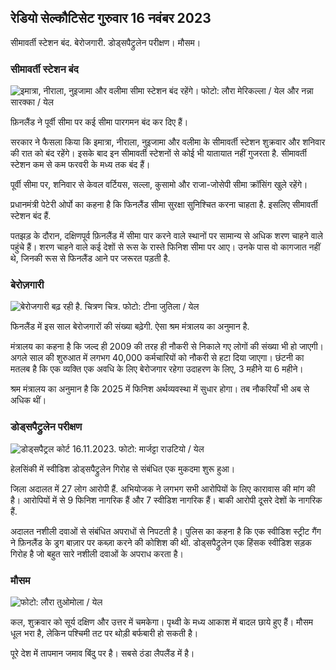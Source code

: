 ## रेडियो सेल्कौटिसेट गुरुवार 16 नवंबर 2023

सीमावर्ती स्टेशन बंद. बेरोजगारी. डोड्सपैट्रुलेन परीक्षण। मौसम।

### सीमावर्ती स्टेशन बंद

![इमात्रा, नीराला, नुइजामा और वलीमा सीमा स्टेशन बंद रहेंगे। फोटो: लौरा मेरिकल्ला / येल और नन्ना सारक्का / येल](https://images.cdn.yle.fi/image/upload/c_crop,h_1215,w_2161,x_0,y_943/ar_1.77777777777777,c_fill,g_faces,h_675,w_1200/dpr_1.0/q_auto:eco/f_auto/fl_losy/v1700138081/39-1201615655605bd910f3)

फ़िनलैंड ने पूर्वी सीमा पर कई सीमा पारगमन बंद कर दिए हैं।

सरकार ने फैसला किया कि इमात्रा, नीराला, नुइजामा और वलीमा के सीमावर्ती स्टेशन शुक्रवार और शनिवार की रात को बंद रहेंगे। इसके बाद इन सीमावर्ती स्टेशनों से कोई भी यातायात नहीं गुजरता है. सीमावर्ती स्टेशन कम से कम फरवरी के मध्य तक बंद हैं।

पूर्वी सीमा पर, शनिवार से केवल वर्टियस, सल्ला, कुसामो और राजा-जोसेपी सीमा क्रॉसिंग खुले रहेंगे।

प्रधानमंत्री पेटेरी ओर्पो का कहना है कि फिनलैंड सीमा सुरक्षा सुनिश्चित करना चाहता है. इसलिए सीमावर्ती स्टेशन बंद हैं.

पतझड़ के दौरान, दक्षिणपूर्व फ़िनलैंड में सीमा पार करने वाले स्थानों पर सामान्य से अधिक शरण चाहने वाले पहुंचे हैं। शरण चाहने वाले कई देशों से रूस के रास्ते फिनिश सीमा पर आए। उनके पास वो कागजात नहीं थे, जिनकी रूस से फिनलैंड आने पर जरूरत पड़ती है.

### बेरोज़गारी

![बेरोजगारी बढ़ रही है. चित्रण चित्र. फोटो: टीना जुतिला / येल](https://images.cdn.yle.fi/image/upload/c_crop,h_3007,w_5346,x_0,y_409/ar_1.7777777777777777,c_fill,g_faces,h_675,w_1200/dpr_1.0/q_auto:eco/f_auto/fl_losy/v1636455286/39-7675556012f34491801)

फिनलैंड में इस साल बेरोजगारों की संख्या बढ़ेगी. ऐसा श्रम मंत्रालय का अनुमान है.

मंत्रालय का कहना है कि जल्द ही 2009 की तरह ही नौकरी से निकाले गए लोगों की संख्या भी हो जाएगी। अगले साल की शुरुआत में लगभग 40,000 कर्मचारियों को नौकरी से हटा दिया जाएगा। छंटनी का मतलब है कि एक व्यक्ति एक अवधि के लिए बेरोजगार रहेगा उदाहरण के लिए, 3 महीने या 6 महीने।

श्रम मंत्रालय का अनुमान है कि 2025 में फिनिश अर्थव्यवस्था में सुधार होगा। तब नौकरियाँ भी अब से अधिक थीं।

### डोड्सपैट्रुलेन परीक्षण

![डोड्सपैट्रल कोर्ट 16.11.2023. फोटो: मार्जट्टा राउटियो / येल](https://images.cdn.yle.fi/image/upload/c_crop,h_2295,w_4080,x_0,y_278/ar_1.7777777777777777,c_fill,g_faces,h_675,w_1200/dpr_1.0/q_auto:eco/f_auto/fl_losy/v1700137634/39-12015276555f550196e3)

हेलसिंकी में स्वीडिश डोड्सपैट्रुलेन गिरोह से संबंधित एक मुकदमा शुरू हुआ।

जिला अदालत में 27 लोग आरोपी हैं. अभियोजक ने लगभग सभी आरोपियों के लिए कारावास की मांग की है। आरोपियों में से 9 फिनिश नागरिक हैं और 7 स्वीडिश नागरिक हैं। बाकी आरोपी दूसरे देशों के नागरिक हैं.

अदालत नशीली दवाओं से संबंधित अपराधों से निपटती है। पुलिस का कहना है कि एक स्वीडिश स्ट्रीट गैंग ने फ़िनलैंड के ड्रग बाज़ार पर कब्ज़ा करने की कोशिश की थी. डोड्सपैट्रुलेन एक हिंसक स्वीडिश सड़क गिरोह है जो बहुत सारे नशीली दवाओं के अपराध करता है।

### मौसम

![ फोटो: लौरा तुओमोला / येल](https://images.cdn.yle.fi/image/upload/c_crop,h_1080,w_1919,x_0,y_0/ar_1.7777777777777777,c_fill,g_faces,h_675,w_1200/dpr_1.0/q_auto:eco/f_auto/fl_losy/v1700136474/39-1201617655606029adf4)

कल, शुक्रवार को सूर्य दक्षिण और उत्तर में चमकेगा। पृथ्वी के मध्य आकाश में बादल छाये हुए हैं। मौसम धूल भरा है, लेकिन पश्चिमी तट पर थोड़ी बर्फबारी हो सकती है।

पूरे देश में तापमान जमाव बिंदु पर है। सबसे ठंडा लैपलैंड में है।
